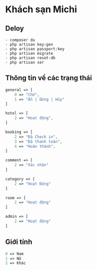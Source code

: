 # Khách sạn Michi

## Deloy
````
- composer du
- php artisan key:gen
- php artisan passport:key
- php artisan migrate
- php artisan reset-db
- php artisan ser
````

## Thông tin về các trạng thái
````php
general => [
    0 => "Chờ",
    1 => "Ẩn | Dừng | Hủy" 
]

hotel => [
    2 => "Hoạt động",
]

booking => [
    2 => "Đã Check in",
    3 => "Đã thanh toán",
    4 => "Hoàn thành",
]

comment => [
    2 => "Xác nhận"
]

category => [
    2 => "Hoạt Động"
]

room => [
    2 => "Hoạt động"
]

admin => [
    2 => "Hoạt động"
]
````

## Giới tính
````php
0 => Nam
1 => Nữ
2 => Khác
````
